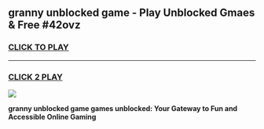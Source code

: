 
## granny unblocked game - Play Unblocked Gmaes & Free #42ovz
<h3>
<a href="https://news.freeplayer.one?title=granny_unblocked_game&ref=24F">CLICK TO PLAY</a></h3>
<hr>

<h3>
<a href="https://news.freeplayer.one?title=granny_unblocked_game&ref=24F">CLICK 2 PLAY</a>
  
</h3>

<a href="https://news.freeplayer.one?title=granny_unblocked_game&ref=24F/"><img src="https://clearcache.store/games.png"></a>


**granny unblocked game games unblocked: Your Gateway to Fun and Accessible Online Gaming**
